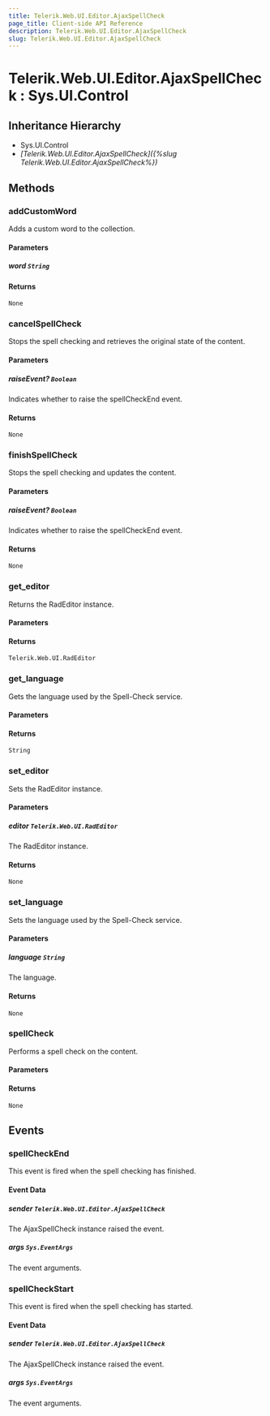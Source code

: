 ```yaml
---
title: Telerik.Web.UI.Editor.AjaxSpellCheck
page_title: Client-side API Reference
description: Telerik.Web.UI.Editor.AjaxSpellCheck
slug: Telerik.Web.UI.Editor.AjaxSpellCheck
---
```


# Telerik.Web.UI.Editor.AjaxSpellCheck : Sys.UI.Control

## Inheritance Hierarchy

* Sys.UI.Control
* *[Telerik.Web.UI.Editor.AjaxSpellCheck]({%slug Telerik.Web.UI.Editor.AjaxSpellCheck%})*


## Methods

### addCustomWord

Adds a custom word to the collection.

#### Parameters

##### word `String`

#### Returns

`None` 

### cancelSpellCheck

Stops the spell checking and retrieves the original state of the content.

#### Parameters

##### raiseEvent? `Boolean`

Indicates whether to raise the spellCheckEnd event.

#### Returns

`None`

### finishSpellCheck

Stops the spell checking and updates the content.

#### Parameters

##### raiseEvent? `Boolean`

Indicates whether to raise the spellCheckEnd event.

#### Returns

`None`

### get_editor

Returns the RadEditor instance.

#### Parameters

#### Returns

`Telerik.Web.UI.RadEditor`

### get_language

Gets the language used by the Spell-Check service.

#### Parameters

#### Returns

`String`

### set_editor

Sets the RadEditor instance.

#### Parameters

##### editor `Telerik.Web.UI.RadEditor`

The RadEditor instance.

#### Returns

`None`

### set_language

Sets the language used by the Spell-Check service.

#### Parameters

##### language `String`

The language.

#### Returns

`None`

### spellCheck

Performs a spell check on the content.

#### Parameters

#### Returns

`None`


## Events

### spellCheckEnd

This event is fired when the spell checking has finished.

#### Event Data

##### sender `Telerik.Web.UI.Editor.AjaxSpellCheck`

The AjaxSpellCheck instance raised the event.

##### args `Sys.EventArgs`

The event arguments.
### spellCheckStart

This event is fired when the spell checking has started.

#### Event Data

##### sender `Telerik.Web.UI.Editor.AjaxSpellCheck`

The AjaxSpellCheck instance raised the event.

##### args `Sys.EventArgs`

The event arguments.


